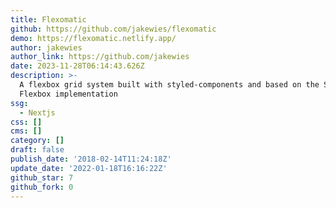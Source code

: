 ```yaml
---
title: Flexomatic
github: https://github.com/jakewies/flexomatic
demo: https://flexomatic.netlify.app/
author: jakewies
author_link: https://github.com/jakewies
date: 2023-11-28T06:14:43.626Z
description: >-
  A flexbox grid system built with styled-components and based on the Solved by
  Flexbox implementation
ssg:
  - Nextjs
css: []
cms: []
category: []
draft: false
publish_date: '2018-02-14T11:24:18Z'
update_date: '2022-01-18T16:16:22Z'
github_star: 7
github_fork: 0
---
```

